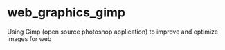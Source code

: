 # web_graphics_gimp
Using Gimp (open source photoshop application) to improve and optimize images for web
